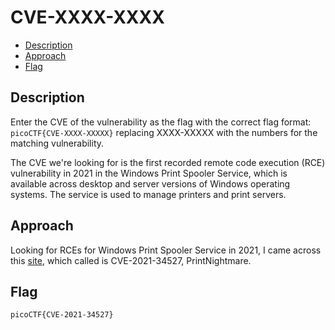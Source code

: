 # CVE-XXXX-XXXX

- [Description](#description)
- [Approach](#approach)
- [Flag](#flag)

## Description

Enter the CVE of the vulnerability as the flag with the correct flag format:
`picoCTF{CVE-XXXX-XXXXX}` replacing XXXX-XXXXX with the numbers for the matching vulnerability.

The CVE we're looking for is the first recorded remote code execution (RCE) vulnerability in 2021 in the Windows Print Spooler Service, which is available across desktop and server versions of Windows operating systems. The service is used to manage printers and print servers.

## Approach

Looking for RCEs for Windows Print Spooler Service in 2021, I came across this [site](https://unit42.paloaltonetworks.com/cve-2021-34527-printnightmare/), which called is CVE-2021-34527, PrintNightmare.

## Flag

`picoCTF{CVE-2021-34527}`